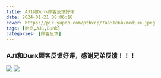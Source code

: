 ```yaml
---
title: AJ1和Dunk顾客反馈好评
date: 2024-01-21 08:06:18
cover: https://pic.yupoo.com/ptbxcp/7aa51e6b/medium.jpeg
tags: [耐克,AJ1,Dunk]
categories: [顾客反馈]
---
```


###   AJ1和Dunk顾客反馈好评，感谢兄弟反馈！！！
![](https://pic.yupoo.com/ptbxcp/8f9733ba/122df11d.jpeg)
![](https://pic.yupoo.com/ptbxcp/7aa51e6b/e68b7f70.jpeg)